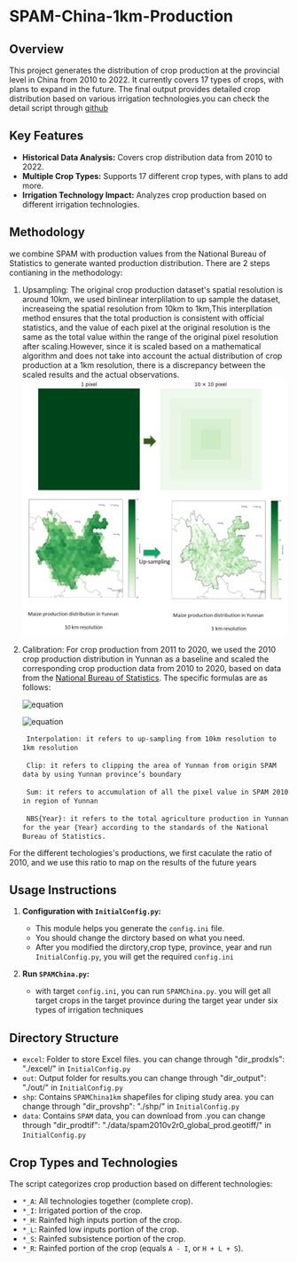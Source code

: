 # SPAM-China-1km-Production

## Overview
This project generates the distribution of crop production at the provincial level in China from 2010 to 2022. It currently covers 17 types of crops, with plans to expand in the future. The final output provides detailed crop distribution based on various irrigation technologies.you can check the detail script through [github](https://github.com/wri-china/SPAM-China-1km) 

## Key Features
- **Historical Data Analysis:** Covers crop distribution data from 2010 to 2022.
- **Multiple Crop Types:** Supports 17 different crop types, with plans to add more.
- **Irrigation Technology Impact:** Analyzes crop production based on different irrigation technologies.

## Methodology

we combine SPAM with production values from the National Bureau of Statistics to generate wanted production distribution.
There are 2 steps contianing in the methodology:
1. Upsampling: The original crop production dataset's spatial resolution is around 10km, we used binlinear interplilation to up sample the dataset, increaseing the spatial resolution from 10km to 1km,This interpllation method ensures that the total production is consistent with official statistics, and the value of each pixel at the original resolution  is the same as the total value within the range of the original pixel resolution after scaling.However, since it is scaled based on a mathematical algorithm and does not take into account the actual distribution of crop production at a 1km resolution, there is a discrepancy between the scaled results and the actual observations.
![sample](./meth1.png)
2. Calibration: For crop production from 2011 to 2020, we used the 2010 crop production distribution in Yunnan as a baseline and scaled the corresponding crop production data from 2010 to 2020, based on data from the [National Bureau of Statistics](https://data.stats.gov.cn/easyquery.htm?cn=C01). 
	The specific formulas are as follows:

	![equation](https://latex.codecogs.com/svg.latex?\mathrm{SPAM2010\_{yunnan}~}=\frac{NBS_{2010}\times%20I_{nterpolation}\left(C_{lip}(SPAM_{2010})\right)}{S_{um}(C_{lip}(SPAM_{2010}))})

	![equation](https://latex.codecogs.com/svg.latex?\text{SPAM}_{\text{Year}_{\text{yunnan}}}=\frac{NBS_{\text{Year}}\times\text{SPAM2010}_{\text{yunnan}}}{NBS_{2010}})

		Interpolation: it refers to up-sampling from 10km resolution to 1km resolution

		Clip: it refers to clipping the area of Yunnan from origin SPAM data by using Yunnan province’s boundary 

		Sum: it refers to accumulation of all the pixel value in SPAM 2010 in region of Yunnan

		NBS{Year}: it refers to the total agriculture production in Yunnan for the year {Year} according to the standards of the National Bureau of Statistics.

For the different techologies's productions, we first caculate the ratio of 2010, and we use this ratio to map on the results of the future years

## Usage Instructions

1. **Configuration with `InitialConfig.py`:**
   - This module helps you generate the `config.ini` file.
   - You should change the dirctory based on what you need. 
   - After you modified the dirctory,crop type, province, year and run `InitialConfig.py`, you will get the required `config.ini`  

2. **Run `SPAMChina.py`:**
   - with target `config.ini`, you can run `SPAMChina.py`. you will get all target crops in the target province during the target year under six types of irrigation techniques

## Directory Structure
- `excel`: Folder to store Excel files. you can change through "dir_prodxls": "./excel/" in `InitialConfig.py`
- `out`: Output folder for results.you can change through  "dir_output": "./out/" in `InitialConfig.py`
- `shp`: Contains `SPAMChina1km` shapefiles for cliping study area. you can change through  "dir_provshp": "./shp/" in `InitialConfig.py`
- `data`: Contains `SPAM` data, you can download from .you can change through  "dir_prodtif": "./data/spam2010v2r0_global_prod.geotiff/" in `InitialConfig.py`


## Crop Types and Technologies
The script categorizes crop production based on different technologies:
- `*_A`: All technologies together (complete crop).
- `*_I`: Irrigated portion of the crop.
- `*_H`: Rainfed high inputs portion of the crop.
- `*_L`: Rainfed low inputs portion of the crop.
- `*_S`: Rainfed subsistence portion of the crop.
- `*_R`: Rainfed portion of the crop (equals `A - I`, or `H + L + S`).

